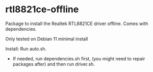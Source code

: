# rtl8821ce-offline </br>

Package to install the Realtek RTL8821CE driver offline. Comes with dependencies. </br>

Only tested on Debian 11 minimal install </br>

Install:
Run auto.sh. </br>
 - If needed, run dependencies.sh first, (you might need to repair packages after) and then run driver.sh. </br>
